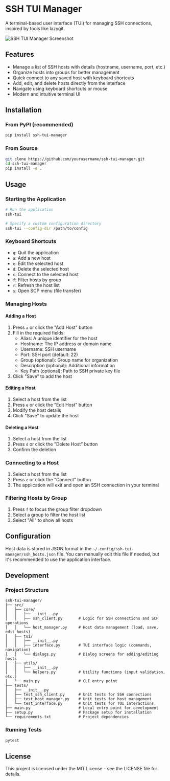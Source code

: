 # SSH TUI Manager

A terminal-based user interface (TUI) for managing SSH connections, inspired by tools like lazygit.

![SSH TUI Manager Screenshot](https://via.placeholder.com/800x450.png?text=SSH+TUI+Manager+Screenshot)

## Features

- Manage a list of SSH hosts with details (hostname, username, port, etc.)
- Organize hosts into groups for better management
- Quick connect to any saved host with keyboard shortcuts
- Add, edit, and delete hosts directly from the interface
- Navigate using keyboard shortcuts or mouse
- Modern and intuitive terminal UI

## Installation

### From PyPI (recommended)

```bash
pip install ssh-tui-manager
```

### From Source

```bash
git clone https://github.com/yourusername/ssh-tui-manager.git
cd ssh-tui-manager
pip install -e .
```

## Usage

### Starting the Application

```bash
# Run the application
ssh-tui

# Specify a custom configuration directory
ssh-tui --config-dir /path/to/config
```

### Keyboard Shortcuts

- `q`: Quit the application
- `a`: Add a new host
- `e`: Edit the selected host
- `d`: Delete the selected host
- `c`: Connect to the selected host
- `f`: Filter hosts by group
- `r`: Refresh the host list
- `s`: Open SCP menu (file transfer)

### Managing Hosts

#### Adding a Host

1. Press `a` or click the "Add Host" button
2. Fill in the required fields:
   - Alias: A unique identifier for the host
   - Hostname: The IP address or domain name
   - Username: SSH username
   - Port: SSH port (default: 22)
   - Group (optional): Group name for organization
   - Description (optional): Additional information
   - Key Path (optional): Path to SSH private key file
3. Click "Save" to add the host

#### Editing a Host

1. Select a host from the list
2. Press `e` or click the "Edit Host" button
3. Modify the host details
4. Click "Save" to update the host

#### Deleting a Host

1. Select a host from the list
2. Press `d` or click the "Delete Host" button
3. Confirm the deletion

### Connecting to a Host

1. Select a host from the list
2. Press `c` or click the "Connect" button
3. The application will exit and open an SSH connection in your terminal

### Filtering Hosts by Group

1. Press `f` to focus the group filter dropdown
2. Select a group to filter the host list
3. Select "All" to show all hosts

## Configuration

Host data is stored in JSON format in the `~/.config/ssh-tui-manager/ssh_hosts.json` file. You can manually edit this file if needed, but it's recommended to use the application interface.

## Development

### Project Structure

```
ssh-tui-manager/
├── src/
│   ├── core/
│   │   ├── __init__.py
│   │   ├── ssh_client.py       # Logic for SSH connections and SCP operations
│   │   └── host_manager.py     # Host data management (load, save, edit hosts)
│   ├── tui/
│   │   ├── __init__.py
│   │   ├── interface.py        # TUI interface logic (commands, navigation)
│   │   └── dialogs.py          # Dialog screens for adding/editing hosts
│   ├── utils/
│   │   ├── __init__.py
│   │   └── helpers.py          # Utility functions (input validation, etc.)
│   └── main.py                 # CLI entry point
├── tests/
│   ├── __init__.py
│   ├── test_ssh_client.py      # Unit tests for SSH connections
│   ├── test_host_manager.py    # Unit tests for host management
│   └── test_interface.py       # Unit tests for TUI interactions
├── main.py                     # Local entry point for development
├── setup.py                    # Package setup for installation
└── requirements.txt            # Project dependencies
```

### Running Tests

```bash
pytest
```

## License

This project is licensed under the MIT License - see the LICENSE file for details.

